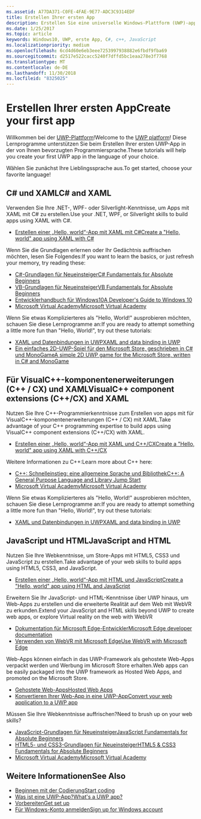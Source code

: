 ```yaml
---
ms.assetid: A77DA371-C0FE-4FAE-9E77-ADC3C9314EDF
title: Erstellen Ihrer ersten App
description: Erstellen Sie eine universelle Windows-Plattform (UWP)-app für Windows 10 mithilfe Ihrer bevorzugte Programmiersprache.
ms.date: 1/25/2017
ms.topic: article
keywords: Windows10, UWP, erste App, C#, c++, JavaScript
ms.localizationpriority: medium
ms.openlocfilehash: 6cd4d60e6eb3eee7253997938882e6fbdf9fba69
ms.sourcegitcommit: d2517e522cacc5240f7dffd5bc1eaa278e3f7768
ms.translationtype: MT
ms.contentlocale: de-DE
ms.lasthandoff: 11/30/2018
ms.locfileid: "8325025"
---
```

# <a name="create-your-first-app"></a><span data-ttu-id="7ec86-104">Erstellen Ihrer ersten App</span><span class="sxs-lookup"><span data-stu-id="7ec86-104">Create your first app</span></span>

<span data-ttu-id="7ec86-105">Willkommen bei der [UWP-Plattform](universal-application-platform-guide.md)!</span><span class="sxs-lookup"><span data-stu-id="7ec86-105">Welcome to the [UWP platform](universal-application-platform-guide.md)!</span></span> <span data-ttu-id="7ec86-106">Diese Lernprogramme unterstützen Sie beim Erstellen Ihrer ersten UWP-App in der von Ihnen bevorzugten Programmiersprache.</span><span class="sxs-lookup"><span data-stu-id="7ec86-106">These tutorials will help you create your first UWP app in the language of your choice.</span></span>

<span data-ttu-id="7ec86-107">Wählen Sie zunächst Ihre Lieblingssprache aus.</span><span class="sxs-lookup"><span data-stu-id="7ec86-107">To get started, choose your favorite language!</span></span>

## <a name="c-and-xaml"></a><span data-ttu-id="7ec86-108">C# und XAML</span><span class="sxs-lookup"><span data-stu-id="7ec86-108">C# and XAML</span></span>

<span data-ttu-id="7ec86-109">Verwenden Sie Ihre .NET-, WPF- oder Silverlight-Kenntnisse, um Apps mit XAML mit C# zu erstellen.</span><span class="sxs-lookup"><span data-stu-id="7ec86-109">Use your .NET, WPF, or Silverlight skills to build apps using XAML with C#.</span></span>

* [<span data-ttu-id="7ec86-110">Erstellen einer „Hello, world“-App mit XAML mit C#</span><span class="sxs-lookup"><span data-stu-id="7ec86-110">Create a "Hello, world" app using XAML with C#</span></span>](create-a-hello-world-app-xaml-universal.md)

<span data-ttu-id="7ec86-111">Wenn Sie die Grundlagen erlernen oder Ihr Gedächtnis auffrischen möchten, lesen Sie Folgendes:</span><span class="sxs-lookup"><span data-stu-id="7ec86-111">If you want to learn the basics, or just refresh your memory, try reading these:</span></span>

* [<span data-ttu-id="7ec86-112">C#-Grundlagen für Neueinsteiger</span><span class="sxs-lookup"><span data-stu-id="7ec86-112">C# Fundamentals for Absolute Beginners</span></span>](https://go.microsoft.com/fwlink/?linkid=850801)
* [<span data-ttu-id="7ec86-113">VB-Grundlagen für Neueinsteiger</span><span class="sxs-lookup"><span data-stu-id="7ec86-113">VB Fundamentals for Absolute Beginners</span></span>](https://go.microsoft.com/fwlink/?linkid=850802)
* [<span data-ttu-id="7ec86-114">Entwicklerhandbuch für Windows10</span><span class="sxs-lookup"><span data-stu-id="7ec86-114">A Developer's Guide to Windows 10</span></span>](https://go.microsoft.com/fwlink/?linkid=850804)
* [<span data-ttu-id="7ec86-115">Microsoft Virtual Academy</span><span class="sxs-lookup"><span data-stu-id="7ec86-115">Microsoft Virtual Academy</span></span>](http://www.microsoftvirtualacademy.com/)

<span data-ttu-id="7ec86-116">Wenn Sie etwas Komplizierteres als "Hello, World!" ausprobieren möchten, schauen Sie diese Lernprogramme an:</span><span class="sxs-lookup"><span data-stu-id="7ec86-116">If you are ready to attempt something a little more fun than "Hello, World!", try out these tutorials:</span></span>

* [<span data-ttu-id="7ec86-117">XAML und Datenbindungen in UWP</span><span class="sxs-lookup"><span data-stu-id="7ec86-117">XAML and data binding in UWP</span></span>](xaml-basics-intro.md)
* [<span data-ttu-id="7ec86-118">Ein einfaches 2D-UWP-Spiel für den Microsoft Store, geschrieben in C# und MonoGame</span><span class="sxs-lookup"><span data-stu-id="7ec86-118">A simple 2D UWP game for the Microsoft Store, written in C# and MonoGame</span></span>](get-started-tutorial-game-mg2d.md)


## <a name="visualc-component-extensions-ccx-and-xaml"></a><span data-ttu-id="7ec86-119">Für VisualC++-komponentenerweiterungen (C++ / CX) und XAML</span><span class="sxs-lookup"><span data-stu-id="7ec86-119">VisualC++ component extensions (C++/CX) and XAML</span></span>

<span data-ttu-id="7ec86-120">Nutzen Sie Ihre C++-Programmierkenntnisse zum Erstellen von apps mit für VisualC++-komponentenerweiterungen (C++ / CX) mit XAML.</span><span class="sxs-lookup"><span data-stu-id="7ec86-120">Take advantage of your C++ programming expertise to build apps using VisualC++ component extensions (C++/CX) with XAML.</span></span>

* [<span data-ttu-id="7ec86-121">Erstellen einer „Hello, world“-App mit XAML und C++/CX</span><span class="sxs-lookup"><span data-stu-id="7ec86-121">Create a "Hello, world" app using XAML with C++/CX</span></span>](create-a-basic-windows-10-app-in-cpp.md)

<span data-ttu-id="7ec86-122">Weitere Informationen zu C++:</span><span class="sxs-lookup"><span data-stu-id="7ec86-122">Learn more about C++ here:</span></span>

* [<span data-ttu-id="7ec86-123">C++: Schnelleinstieg: eine allgemeine Sprache und Bibliothek</span><span class="sxs-lookup"><span data-stu-id="7ec86-123">C++: A General Purpose Language and Library Jump Start</span></span>](http://www.microsoftvirtualacademy.com/training-courses/c-a-general-purpose-language-and-library-jump-start)
* [<span data-ttu-id="7ec86-124">Microsoft Virtual Academy</span><span class="sxs-lookup"><span data-stu-id="7ec86-124">Microsoft Virtual Academy</span></span>](http://go.microsoft.com/fwlink/p/?LinkID=389916)

<span data-ttu-id="7ec86-125">Wenn Sie etwas Komplizierteres als "Hello, World!" ausprobieren möchten, schauen Sie diese Lernprogramme an:</span><span class="sxs-lookup"><span data-stu-id="7ec86-125">If you are ready to attempt something a little more fun than "Hello, World!", try out these tutorials:</span></span>

* [<span data-ttu-id="7ec86-126">XAML und Datenbindungen in UWP</span><span class="sxs-lookup"><span data-stu-id="7ec86-126">XAML and data binding in UWP</span></span>](xaml-basics-intro.md)

## <a name="javascript-and-html"></a><span data-ttu-id="7ec86-127">JavaScript und HTML</span><span class="sxs-lookup"><span data-stu-id="7ec86-127">JavaScript and HTML</span></span>

<span data-ttu-id="7ec86-128">Nutzen Sie Ihre Webkenntnisse, um Store-Apps mit HTML5, CSS3 und JavaScript zu erstellen.</span><span class="sxs-lookup"><span data-stu-id="7ec86-128">Take advantage of your web skills to build apps using HTML5, CSS3, and JavaScript.</span></span>

* [<span data-ttu-id="7ec86-129">Erstellen einer „Hello, world“-App mit HTML und JavaScript</span><span class="sxs-lookup"><span data-stu-id="7ec86-129">Create a "Hello, world" app using HTML and JavaScript</span></span>](create-a-hello-world-app-js-uwp.md)

<span data-ttu-id="7ec86-130">Erweitern Sie Ihr JavaScript- und HTML-Kenntnisse über UWP hinaus, um Web-Apps zu erstellen und die erweiterte Realität auf dem Web mit WebVR zu erkunden.</span><span class="sxs-lookup"><span data-stu-id="7ec86-130">Extend your JavaScript and HTML skills beyond UWP to create web apps, or explore Virtual reality on the web with WebVR</span></span>

* [<span data-ttu-id="7ec86-131">Dokumentation für Microsoft Edge-Entwickler</span><span class="sxs-lookup"><span data-stu-id="7ec86-131">Microsoft Edge developer documentation</span></span>](https://docs.microsoft.com/microsoft-edge/)
* [<span data-ttu-id="7ec86-132">Verwenden von WebVR mit Microsoft Edge</span><span class="sxs-lookup"><span data-stu-id="7ec86-132">Use WebVR with Microsoft Edge</span></span>](https://docs.microsoft.com/en-us/microsoft-edge/webvr/)

<span data-ttu-id="7ec86-133">Web-Apps können einfach in das UWP-Framework als gehostete Web-Apps verpackt werden und Werbung im Microsoft Store erhalten.</span><span class="sxs-lookup"><span data-stu-id="7ec86-133">Web apps can be easily packaged into the UWP framework as Hosted Web Apps, and promoted on the Microsoft Store.</span></span>

* [<span data-ttu-id="7ec86-134">Gehostete Web-Apps</span><span class="sxs-lookup"><span data-stu-id="7ec86-134">Hosted Web Apps</span></span>](https://developer.microsoft.com/windows/bridges/hosted-web-apps)
* [<span data-ttu-id="7ec86-135">Konvertieren Ihrer Web-App in eine UWP-App</span><span class="sxs-lookup"><span data-stu-id="7ec86-135">Convert your web application to a UWP app</span></span>](../porting/hwa-create-windows.md)

<span data-ttu-id="7ec86-136">Müssen Sie Ihre Webkenntnisse auffrischen?</span><span class="sxs-lookup"><span data-stu-id="7ec86-136">Need to brush up on your web skills?</span></span>

* [<span data-ttu-id="7ec86-137">JavaScript-Grundlagen für Neueinsteiger</span><span class="sxs-lookup"><span data-stu-id="7ec86-137">JavaScript Fundamentals for Absolute Beginners</span></span>](http://www.microsoftvirtualacademy.com/training-courses/javascript-fundamentals-for-absolute-beginners)
* [<span data-ttu-id="7ec86-138">HTML5- und CSS3-Grundlagen für Neueinsteiger</span><span class="sxs-lookup"><span data-stu-id="7ec86-138">HTML5 & CSS3 Fundamentals for Absolute Beginners</span></span>](http://www.microsoftvirtualacademy.com/training-courses/html5-css3-fundamentals-development-for-absolute-beginners)
* [<span data-ttu-id="7ec86-139">Microsoft Virtual Academy</span><span class="sxs-lookup"><span data-stu-id="7ec86-139">Microsoft Virtual Academy</span></span>](http://go.microsoft.com/fwlink/p/?LinkID=389916)

## <a name="see-also"></a><span data-ttu-id="7ec86-140">Weitere Informationen</span><span class="sxs-lookup"><span data-stu-id="7ec86-140">See Also</span></span>

* [<span data-ttu-id="7ec86-141">Beginnen mit der Codierung</span><span class="sxs-lookup"><span data-stu-id="7ec86-141">Start coding</span></span>](create-uwp-apps.md)
* [<span data-ttu-id="7ec86-142">Was ist eine UWP-App?</span><span class="sxs-lookup"><span data-stu-id="7ec86-142">What's a UWP app?</span></span>](universal-application-platform-guide.md)
* [<span data-ttu-id="7ec86-143">Vorbereiten</span><span class="sxs-lookup"><span data-stu-id="7ec86-143">Get set up</span></span>](get-set-up.md)
* [<span data-ttu-id="7ec86-144">Für Windows-Konto anmelden</span><span class="sxs-lookup"><span data-stu-id="7ec86-144">Sign up for Windows account</span></span>](sign-up.md)
